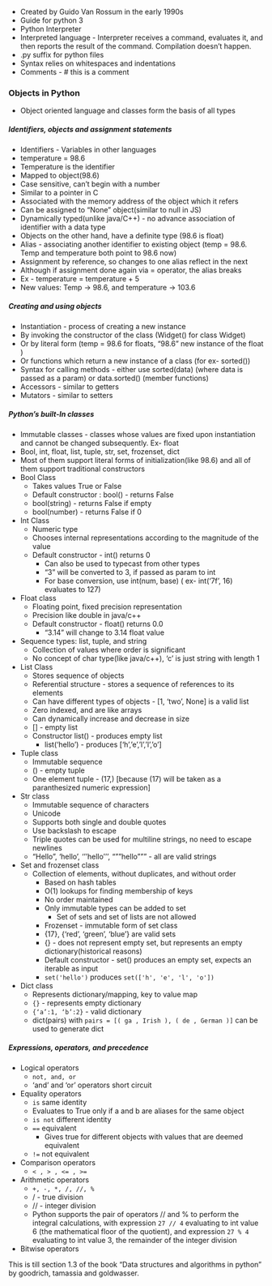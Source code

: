 - Created by Guido Van Rossum in the early 1990s
- Guide for python 3
- Python Interpreter
- Interpreted language - Interpreter receives a command, evaluates it, and then reports the result of the command. Compilation doesn’t happen.
- .py suffix for python files
- Syntax relies on whitespaces and indentations
- Comments - # this is a comment

### Objects in Python

- Object oriented language and classes form the basis of all types

##### Identifiers, objects and assignment statements

- Identifiers - Variables in other languages
- temperature = 98.6
- Temperature is the identifier
- Mapped to object(98.6)
- Case sensitive, can’t begin with a number
- Similar to a pointer in C
- Associated with the memory address of the object which it refers
- Can be assigned to “None” object(similar to null in JS)
- Dynamically typed(unlike java/C++) - no advance association of identifier with a data type
- Objects on the other hand, have a definite type (98.6 is float)
- Alias - associating another identifier to existing object (temp = 98.6. Temp and temperature both point to 98.6 now)
- Assignment by reference, so changes to one alias reflect in the next
- Although if assignment done again via = operator, the alias breaks 
- Ex - temperature = temperature + 5 
- New values: Temp -> 98.6, and temperature -> 103.6

##### Creating and using objects

- Instantiation - process of creating a new instance
- By invoking the constructor of the class (Widget() for class Widget)
- Or by literal form (temp = 98.6 for floats, “98.6” new instance of the float )
- Or functions which return a new instance of a class (for ex- sorted())
- Syntax for calling methods - either use sorted(data) (where data is passed as a param) or data.sorted() (member functions) 
- Accessors - similar to getters 
- Mutators - similar to setters

##### Python’s built-In classes

- Immutable classes - classes whose values are fixed upon instantiation and cannot be changed subsequently. Ex- float
- Bool, int, float, list, tuple, str, set, frozenset, dict
- Most of them support literal forms of initialization(like 98.6) and all of them support traditional constructors
- Bool Class
  - Takes values True or False
  - Default constructor : bool() - returns False
  - bool(string) - returns False if empty
  - bool(number) - returns False if 0
- Int Class
  - Numeric type
  - Chooses internal representations according to the magnitude of the value
  -  Default constructor - int() returns 0
     - Can also be used to typecast from other types
     - “3” will be converted to 3, if passed as param to int
     - For base conversion, use int(num, base) ( ex- int(‘7f’, 16) evaluates to 127)
- Float class
  - Floating point, fixed precision representation
  - Precision like double in java/c++
  - Default constructor - float() returns 0.0
    - “3.14” will change to 3.14 float value
- Sequence types: list, tuple, and string
  - Collection of values where order is significant
  - No concept of char type(like java/c++), ‘c’ is just string with length 1
- List Class
  - Stores sequence of objects
  - Referential structure - stores a sequence of references to its elements
  - Can have different types of objects - [1, ‘two’, None] is a valid list
  - Zero indexed, and are like arrays
  - Can dynamically increase and decrease in size
  - [] - empty list
  - Constructor list() - produces empty list
    - list(‘hello’) - produces [‘h’,’e’,’l’,’l’,’o’]
- Tuple class
  - Immutable sequence
  - () - empty tuple
  - One element tuple - (17,) [because (17) will be taken as a paranthesized numeric expression]
- Str class
	- Immutable sequence of characters
	- Unicode
	- Supports both single and double quotes
	- Use backslash to escape
	- Triple quotes can be used for multiline strings, no need to escape newlines
	- “Hello”, ‘hello’, ‘’’hello’’’, “””hello””” - all are valid strings
- Set and frozenset class
  - Collection of elements, without duplicates, and without order
	- Based on hash tables
	- O(1) lookups for finding membership of keys
	- No order maintained
	- Only immutable types can be added to set
		- Set of sets and set of lists are not allowed
	- Frozenset - immutable form of set class
	- {17}, {‘red’, ‘green’, ‘blue’} are valid sets
	- {} - does not represent empty set, but represents an empty dictionary(historical reasons)
	- Default constructor - set() produces an empty set, expects an iterable as input
	- `set('hello')` produces `set(['h', 'e', 'l', 'o'])`
- Dict class
	- Represents dictionary/mapping, key to value map
	- ` {} ` - represents empty dictionary
	- ` {‘a’:1, ‘b’:2} ` - valid dictionary
	- dict(pairs) with ` pairs = [( ga , Irish ), ( de , German )] ` can be used to generate dict

##### Expressions, operators, and precedence
- Logical operators
	- ` not, and, or `
	- ‘and’ and ‘or’ operators short circuit
- Equality operators
	- ` is ` same identity
	- 	Evaluates to True only if a and b are aliases for the same object 
	- ` is not `  different identity 
	-  ` == `  equivalent
		- Gives true for different objects with values that are deemed equivalent
	- ` != ` not equivalent
- Comparison operators
	- ` < , > , <= , >= `
- Arithmetic operators
	- ` +, -, *, /, //, % `
	- / - true division
	- // - integer division
	- Python supports the pair of operators // and % to perform the integral calculations, with expression ` 27 // 4 ` evaluating to int value 6 (the mathematical floor of the quotient), and expression ` 27 % 4 ` evaluating to int value 3, the remainder of the integer division
- Bitwise operators

This is till section 1.3 of the book “Data structures and algorithms in python” by goodrich, tamassia and goldwasser.

